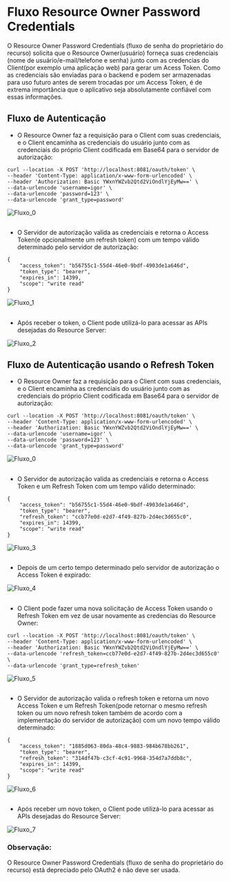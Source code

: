 # Fluxo Resource Owner Password Credentials

O Resource Owner Password Credentials (fluxo de senha do proprietário do recurso) solicita que o Resource Owner(usuário) forneça suas credenciais (nome de usuário/e-mail/telefone e senha) junto com as credencias do Client(por exemplo uma aplicação web) para gerar um Acess Token. Como as credenciais são enviadas para o backend e podem ser armazenadas para uso futuro antes de serem trocadas por um Access Token, é de extrema importância que o aplicativo seja absolutamente confiável com essas informações.

## Fluxo de Autenticação

* O Resource Owner faz a requisição para o Client com suas credenciais, e o Client encaminha as credenciais do usuário junto com as credenciais do próprio Client codificada em Base64 para o servidor de autorização:

```
curl --location -X POST 'http://localhost:8081/oauth/token' \
--header 'Content-Type: application/x-www-form-urlencoded' \
--header 'Authorization: Basic YWxnYWZvb2Qtd2ViOndlYjEyMw==' \
--data-urlencode 'username=igor' \
--data-urlencode 'password=123' \
--data-urlencode 'grant_type=password'
```

![Fluxo_0](https://github.com/igor-lourenco/algafood-auth/blob/feature/fluxo_Resource_Owner_Passoword_Credentials/images/fluxo_0.png)


##
* O Servidor de autorização valida as credenciais e retorna o Access Token(e opcionalmente um refresh token) com um tempo válido determinado pelo servidor de autorização:


```
{
    "access_token": "b56755c1-55d4-46e0-9bdf-4903de1a646d",
    "token_type": "bearer",
    "expires_in": 14399,
    "scope": "write read"
}
```

![Fluxo_1](https://github.com/igor-lourenco/algafood-auth/blob/feature/fluxo_Resource_Owner_Passoword_Credentials/images/fluxo_1.png)

##
* Após receber o token, o Client pode utilizá-lo para acessar as APIs desejadas do Resource Server:
  
![Fluxo_2](https://github.com/igor-lourenco/algafood-auth/blob/feature/fluxo_Resource_Owner_Passoword_Credentials/images/fluxo_2.png)



## Fluxo de Autenticação usando o Refresh Token

* O Resource Owner faz a requisição para o Client com suas credenciais, e o Client encaminha as credenciais do usuário junto com as credenciais do próprio Client codificada em Base64 para o servidor de autorização:

```
curl --location -X POST 'http://localhost:8081/oauth/token' \
--header 'Content-Type: application/x-www-form-urlencoded' \
--header 'Authorization: Basic YWxnYWZvb2Qtd2ViOndlYjEyMw==' \
--data-urlencode 'username=igor' \
--data-urlencode 'password=123' \
--data-urlencode 'grant_type=password'
```

![Fluxo_0](https://github.com/igor-lourenco/algafood-auth/blob/feature/fluxo_Resource_Owner_Passoword_Credentials/images/fluxo_0.png)

##
* O Servidor de autorização valida as credenciais e retorna o Access Token e um Refresh Token com um tempo válido determinado:


```
{
    "access_token": "b56755c1-55d4-46e0-9bdf-4903de1a646d",
    "token_type": "bearer",
    "refresh_token": "ccb77e0d-e2d7-4f49-827b-2d4ec3d655c0",
    "expires_in": 14399,
    "scope": "write read"
}
```

![Fluxo_3](https://github.com/igor-lourenco/algafood-auth/blob/feature/fluxo_Resource_Owner_Passoword_Credentials/images/fluxo_3.png)


##
* Depois de um certo tempo determinado pelo servidor de autorização o Access Token é expirado:

![Fluxo_4](https://github.com/igor-lourenco/algafood-auth/blob/feature/fluxo_Resource_Owner_Passoword_Credentials/images/fluxo_4.png)


##
* O Client pode fazer uma nova solicitação de Access Token usando o Refresh Token em vez de usar novamente as credencias do Resource Owner:

```
curl --location -X POST 'http://localhost:8081/oauth/token' \
--header 'Content-Type: application/x-www-form-urlencoded' \
--header 'Authorization: Basic YWxnYWZvb2Qtd2ViOndlYjEyMw==' \
--data-urlencode 'refresh_token=ccb77e0d-e2d7-4f49-827b-2d4ec3d655c0' \
--data-urlencode 'grant_type=refresh_token'
```

![Fluxo_5](https://github.com/igor-lourenco/algafood-auth/blob/feature/fluxo_Resource_Owner_Passoword_Credentials/images/fluxo_5.png)


##
* O Servidor de autorização valida o refresh token e retorna um novo Access Token e um Refresh Token(pode retornar o mesmo refresh token ou um novo refresh token também de acordo com a implementação do servidor de autorização) com um novo tempo válido determinado:


```
{
    "access_token": "1885d063-80da-48c4-9883-984b678bb261",
    "token_type": "bearer",
    "refresh_token": "314df47b-c3cf-4c91-9968-354d7a7ddb8c",
    "expires_in": 14399,
    "scope": "write read"
}
```

![Fluxo_6](https://github.com/igor-lourenco/algafood-auth/blob/feature/fluxo_Resource_Owner_Passoword_Credentials/images/fluxo_6.png)


##
* Após receber um novo token, o Client pode utilizá-lo para acessar as APIs desejadas do Resource Server:
  
![Fluxo_7](https://github.com/igor-lourenco/algafood-auth/blob/feature/fluxo_Resource_Owner_Passoword_Credentials/images/fluxo_7.png)


### Observação:

O Resource Owner Password Credentials (fluxo de senha do proprietário do recurso) está depreciado pelo OAuth2 é não deve ser usada.




